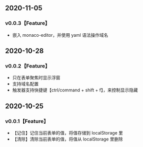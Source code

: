 ## 2020-11-05

### v0.0.3【Feature】

- 嵌入 monaco-editor，并使用 yaml 语法操作域名

## 2020-10-28

### v0.0.2【Feature】

- 只在表单聚焦时显示浮窗
- 支持域名配置
- 触发器支持快捷键【ctrl/command + shift + f】，来控制显示隐藏

## 2020-10-25

### v0.0.1【Feature】

- 【记住】记住当前表单的值，将值存储到 localStorage 里
- 【清除】清除当前表单的值，将值从 localStorage 里删除
